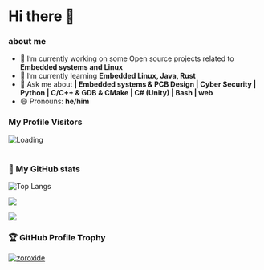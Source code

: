 <h1>Hi there 👋</h1>

### about me
- 🔭 I’m currently working on some Open source projects related to <b>Embedded systems and Linux</b>
- 🌱 I’m currently learning <b>Embedded Linux, Java, Rust</b>
- 💬 Ask me about <b>| Embedded systems & PCB Design | Cyber Security | Python | C/C++ & GDB & CMake | C# (Unity) | Bash | web</b>
- 😄 Pronouns: <b>he/him</b>

### My Profile Visitors 
<img align="left" src = "https://profile-counter.glitch.me/zoroxide/count.svg" alt ="Loading">
<br><br>

### 🔭 My GitHub stats
![Top Langs](https://github-readme-stats.vercel.app/api/top-langs/?username=zoroxide&layout=compact)

![](https://github-readme-stats.vercel.app/api?username=zoroxide&show_icons=true&theme=tokyonight)

![](https://github-profile-summary-cards.vercel.app/api/cards/profile-details?username=zoroxide&theme=github)




### 🏆 GitHub Profile Trophy

[<img src="https://github-profile-trophy.vercel.app/?username=zoroxide&theme=darkhub&no-bg=true&row=1" alt="zoroxide" />](#)



